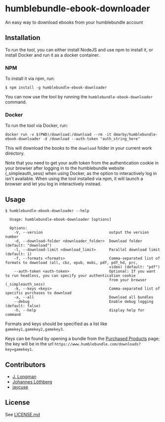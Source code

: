 # humblebundle-ebook-downloader

An easy way to download ebooks from your humblebundle account

## Installation

To run the tool, you can either install NodeJS and use npm to install it, or install Docker and run it as a docker container.

### NPM
To install it via npm, run:

```shell
$ npm install -g humblebundle-ebook-downloader
```

You can now use the tool by running the `humblebundle-ebook-downloader` command.

### Docker
To run the tool via Docker, run:

```shell
docker run -v $(PWD)/download:/download --rm -it dmarby/humblebundle-ebook-downloader -d /download --auth-token "auth_string_here"
```
This will download the books to the `download` folder in your current work directory.

Note that you need to get your auth token from the authentication cookie in your browser after logging in to the humblebundle website (_simpleauth_sess) when using Docker, as the option to interactively log in isn't available.
When using the tool installed via npm, it will launch a browser and let you log in interactively instead.

## Usage

```shell
$ humblebundle-ebook-downloader --help

  Usage: humblebundle-ebook-downloader [options]

  Options:
    -V, --version                              output the version number
    -d, --download-folder <downloader_folder>  Download folder (default: "download")
    -l, --download-limit <download_limit>      Parallel download limit (default: 1)
    -f, --formats <formats>                    Comma-separated list of formats to download (all, cbz, epub, mobi, pdf, pdf_hd, prc,
                                               video) (default: "pdf")
    --auth-token <auth-token>                  Optional: If you want to run headless, you can specify your authentication cookie
                                               from your browser (_simpleauth_sess)
    -k, --keys <keys>                          Comma-separated list of specific purchases to download
    -a, --all                                  Download all bundles
    --debug                                    Enable debug logging (default: false)
    -h, --help                                 display help for command
```

Formats and keys should be specified as a list like `gamekey1,gamekey2,gamekey3`.

Keys can be found by opening a bundle from the [Purchased Products](https://www.humblebundle.com/home/purchases) page; the key will be in the url `https://www.humblebundle.com/downloads?key=gamekey1`.

## Contributors
- [J. Longman](https://github.com/jlongman)
- [Johannes Löthberg](https://github.com/kyrias)
- [jaycuse](https://github.com/jaycuse)

## License
See [LICENSE.md](LICENSE.md)
